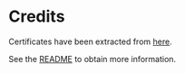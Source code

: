# Credits

Certificates have been extracted from [here](https://github.com/grpc/grpc-java/blob/master/testing/src/main/resources/certs).

See the [README](https://github.com/grpc/grpc-java/blob/master/testing/src/main/resources/certs/README) to obtain more information.
